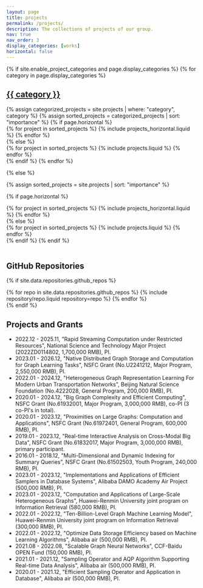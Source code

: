 ```yaml
---
layout: page
title: projects
permalink: /projects/
description: The collections of projects of our group.
nav: true
nav_order: 3
display_categories: [works]
horizontal: false
---
```


<!-- pages/projects.md -->
<div class="projects">
{% if site.enable_project_categories and page.display_categories %}
  <!-- Display categorized projects -->
  {% for category in page.display_categories %}
  <a id="{{ category }}" href=".#{{ category }}">
    <h2 class="category">{{ category }}</h2>
  </a>
  {% assign categorized_projects = site.projects | where: "category", category %}
  {% assign sorted_projects = categorized_projects | sort: "importance" %}
  <!-- Generate cards for each project -->
  {% if page.horizontal %}
  <div class="container">
    <div class="row row-cols-1 row-cols-md-2">
    {% for project in sorted_projects %}
      {% include projects_horizontal.liquid %}
    {% endfor %}
    </div>
  </div>
  {% else %}
  <div class="row row-cols-1 row-cols-md-3">
    {% for project in sorted_projects %}
      {% include projects.liquid %}
    {% endfor %}
  </div>
  {% endif %}
  {% endfor %}

{% else %}

<!-- Display projects without categories -->

{% assign sorted_projects = site.projects | sort: "importance" %}

  <!-- Generate cards for each project -->

{% if page.horizontal %}

  <div class="container">
    <div class="row row-cols-1 row-cols-md-2">
    {% for project in sorted_projects %}
      {% include projects_horizontal.liquid %}
    {% endfor %}
    </div>
  </div>
  {% else %}
  <div class="row row-cols-1 row-cols-md-3">
    {% for project in sorted_projects %}
      {% include projects.liquid %}
    {% endfor %}
  </div>
  {% endif %}
{% endif %}
</div>

<br>

## GitHub Repositories

{% if site.data.repositories.github_repos %}

<div class="repositories d-flex flex-wrap flex-md-row flex-column justify-content-between align-items-center">
  {% for repo in site.data.repositories.github_repos %}
    {% include repository/repo.liquid repository=repo %}
  {% endfor %}
</div>
{% endif %}

<br>

## Projects and Grants

*   2022.12 - 2025.11, "Rapid Streaming Computation under Restricted Resources", National Science and Technology Major Project (2022ZD0114802, 1,700,000 RMB), PI.
*   2023.01 - 2026.12, "Native Distributed Graph Storage and Computation for Graph Learning Tasks", NSFC Grant (No.U2241212, Major Program, 2,550,000 RMB), PI.
*   2022.01 - 2024.12, "Heterogeneous Graph Representation Learning For Modern Urban Transportation Networks", Beijing Natural Science Foundation (No.4222028, General Program, 200,000 RMB), PI.
*   2020.01 - 2024.12, "Big Graph Complexity and Efficient Computing", NSFC Grant (No.61932001, Major Program, 3,000,000 RMB), co-PI (3 co-PI's in total).
*   2020.01 - 2023.12, "Proximities on Large Graphs: Computation and Applications", NSFC Grant (No.61972401, General Program, 600,000 RMB), PI.
*   2019.01 - 2023.12, "Real-time Interactive Analysis on Cross-Modal Big Data", NSFC Grant (No.61832017, Major Program, 3,000,000 RMB), primary participant.
*   2016.01 - 2018.12, "Multi-Dimensional and Dynamic Indexing for Summary Queries", NSFC Grant (No.61502503, Youth Program, 240,000 RMB), PI.
*   2023.01 - 2023.12, "Implementations and Applications of Efficient Samplers in Database Systems", Alibaba DAMO Academy Air Project (500,000 RMB), PI.
*   2023.01 - 2023.12, "Computation and Applications of Large-Scale Heterogeneous Graphs", Huawei-Renmin University joint program on Information Retrieval (580,000 RMB), PI.
*   2022.01 - 2022.12, "Ten-Billion-Level Graph Machine Learning Model", Huawei-Renmin University joint program on Information Retrieval (300,000 RMB), PI.
*   2022.01 - 2022.12, "Optimize Data Storage Efficiency based on Machine Learning Algorithms", Alibaba air (500,000 RMB), PI.
*   2021.08 - 2022.08, "Scalable Graph Neural Networks", CCF-Baidu OPEN Fund (150,000 RMB), PI.
*   2021.01 - 2021.12, "Sampling Operator and AQP Algorithm Supporting Real-time Data Analysis", Alibaba air (500,000 RMB), PI.
*   2020.01 - 2021.12, "Efficient Sampling Operator and Application in Database", Alibaba air (500,000 RMB), PI.